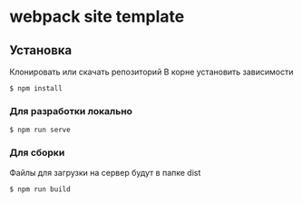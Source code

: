 webpack site template
==========

## Установка 
Клонировать или скачать репозиторий 
В корне установить зависимости
```
$ npm install
```

### Для разработки локально
```
$ npm run serve
```

### Для сборки 
Файлы для загрузки на сервер будут в папке dist
```
$ npm run build
```
